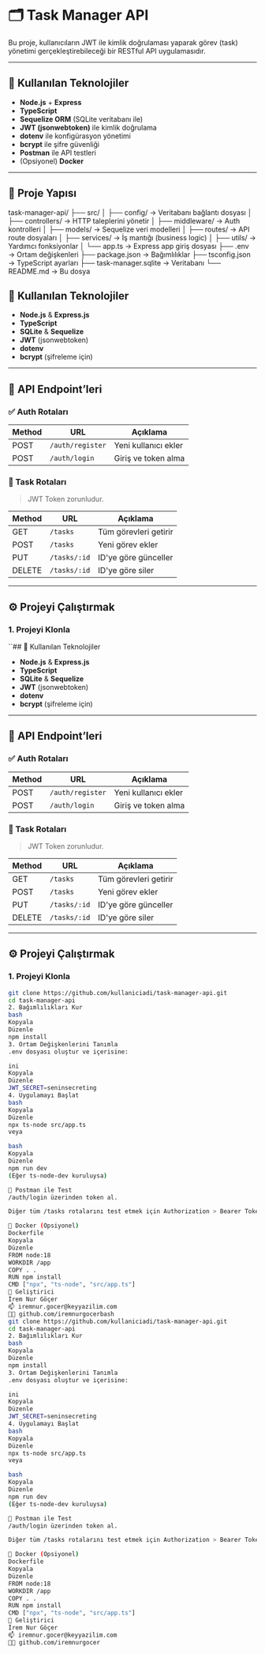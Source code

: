 # 🗂️ Task Manager API

Bu proje, kullanıcıların JWT ile kimlik doğrulaması yaparak görev (task) yönetimi gerçekleştirebileceği bir RESTful API uygulamasıdır.

---

## 🚀 Kullanılan Teknolojiler

- **Node.js** + **Express**
- **TypeScript**
- **Sequelize ORM** (SQLite veritabanı ile)
- **JWT (jsonwebtoken)** ile kimlik doğrulama
- **dotenv** ile konfigürasyon yönetimi
- **bcrypt** ile şifre güvenliği
- **Postman** ile API testleri
- (Opsiyonel) **Docker**

---

## 📁 Proje Yapısı

task-manager-api/
├── src/
│ ├── config/ → Veritabanı bağlantı dosyası
│ ├── controllers/ → HTTP taleplerini yönetir
│ ├── middleware/ → Auth kontrolleri
│ ├── models/ → Sequelize veri modelleri
│ ├── routes/ → API route dosyaları
│ ├── services/ → İş mantığı (business logic)
│ ├── utils/ → Yardımcı fonksiyonlar
│ └── app.ts → Express app giriş dosyası
├── .env → Ortam değişkenleri
├── package.json → Bağımlılıklar
├── tsconfig.json → TypeScript ayarları
├── task-manager.sqlite → Veritabanı
└── README.md → Bu dosya

## 🧰 Kullanılan Teknolojiler

- **Node.js** & **Express.js**
- **TypeScript**
- **SQLite** & **Sequelize**
- **JWT** (jsonwebtoken)
- **dotenv**
- **bcrypt** (şifreleme için)

---

## 🔐 API Endpoint’leri

### ✅ Auth Rotaları

| Method | URL              | Açıklama             |
|--------|------------------|----------------------|
| POST   | `/auth/register` | Yeni kullanıcı ekler |
| POST   | `/auth/login`    | Giriş ve token alma  |

### 📝 Task Rotaları

> JWT Token zorunludur.

| Method | URL         | Açıklama              |
|--------|-------------|------------------------|
| GET    | `/tasks`    | Tüm görevleri getirir  |
| POST   | `/tasks`    | Yeni görev ekler       |
| PUT    | `/tasks/:id`| ID'ye göre günceller   |
| DELETE | `/tasks/:id`| ID'ye göre siler       |

---

## ⚙️ Projeyi Çalıştırmak

### 1. Projeyi Klonla

``## 🧰 Kullanılan Teknolojiler

- **Node.js** & **Express.js**
- **TypeScript**
- **SQLite** & **Sequelize**
- **JWT** (jsonwebtoken)
- **dotenv**
- **bcrypt** (şifreleme için)

---

## 🔐 API Endpoint’leri

### ✅ Auth Rotaları

| Method | URL              | Açıklama             |
|--------|------------------|----------------------|
| POST   | `/auth/register` | Yeni kullanıcı ekler |
| POST   | `/auth/login`    | Giriş ve token alma  |

### 📝 Task Rotaları

> JWT Token zorunludur.

| Method | URL         | Açıklama              |
|--------|-------------|------------------------|
| GET    | `/tasks`    | Tüm görevleri getirir  |
| POST   | `/tasks`    | Yeni görev ekler       |
| PUT    | `/tasks/:id`| ID'ye göre günceller   |
| DELETE | `/tasks/:id`| ID'ye göre siler       |

---

## ⚙️ Projeyi Çalıştırmak

### 1. Projeyi Klonla

```bash
git clone https://github.com/kullaniciadi/task-manager-api.git
cd task-manager-api
2. Bağımlılıkları Kur
bash
Kopyala
Düzenle
npm install
3. Ortam Değişkenlerini Tanımla
.env dosyası oluştur ve içerisine:

ini
Kopyala
Düzenle
JWT_SECRET=seninsecreting
4. Uygulamayı Başlat
bash
Kopyala
Düzenle
npx ts-node src/app.ts
veya

bash
Kopyala
Düzenle
npm run dev
(Eğer ts-node-dev kuruluysa)

🔭 Postman ile Test
/auth/login üzerinden token al.

Diğer tüm /tasks rotalarını test etmek için Authorization > Bearer Token alanına JWT token’ı ekle.

🐳 Docker (Opsiyonel)
Dockerfile
Kopyala
Düzenle
FROM node:18
WORKDIR /app
COPY . .
RUN npm install
CMD ["npx", "ts-node", "src/app.ts"]
👤 Geliştirici
İrem Nur Göçer
📫 iremnur.gocer@keyyazilim.com
🧑‍💻 github.com/iremnurgocerbash
git clone https://github.com/kullaniciadi/task-manager-api.git
cd task-manager-api
2. Bağımlılıkları Kur
bash
Kopyala
Düzenle
npm install
3. Ortam Değişkenlerini Tanımla
.env dosyası oluştur ve içerisine:

ini
Kopyala
Düzenle
JWT_SECRET=seninsecreting
4. Uygulamayı Başlat
bash
Kopyala
Düzenle
npx ts-node src/app.ts
veya

bash
Kopyala
Düzenle
npm run dev
(Eğer ts-node-dev kuruluysa)

🔭 Postman ile Test
/auth/login üzerinden token al.

Diğer tüm /tasks rotalarını test etmek için Authorization > Bearer Token alanına JWT token’ı ekle.

🐳 Docker (Opsiyonel)
Dockerfile
Kopyala
Düzenle
FROM node:18
WORKDIR /app
COPY . .
RUN npm install
CMD ["npx", "ts-node", "src/app.ts"]
👤 Geliştirici
İrem Nur Göçer
📫 iremnur.gocer@keyyazilim.com
🧑‍💻 github.com/iremnurgocer
